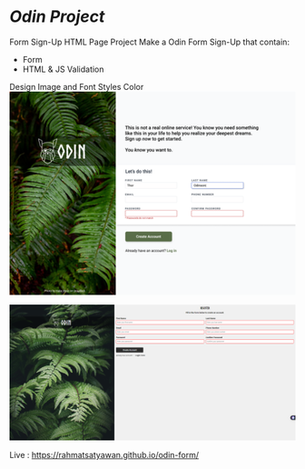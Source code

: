 # _Odin Project_

Form Sign-Up HTML Page Project
Make a Odin Form Sign-Up that contain:

- Form
- HTML & JS Validation

Design Image and Font Styles Color
![Guide 1](./img/sign-up-form.png)

![Live Preview](./img/live-preview.png)

Live : https://rahmatsatyawan.github.io/odin-form/
